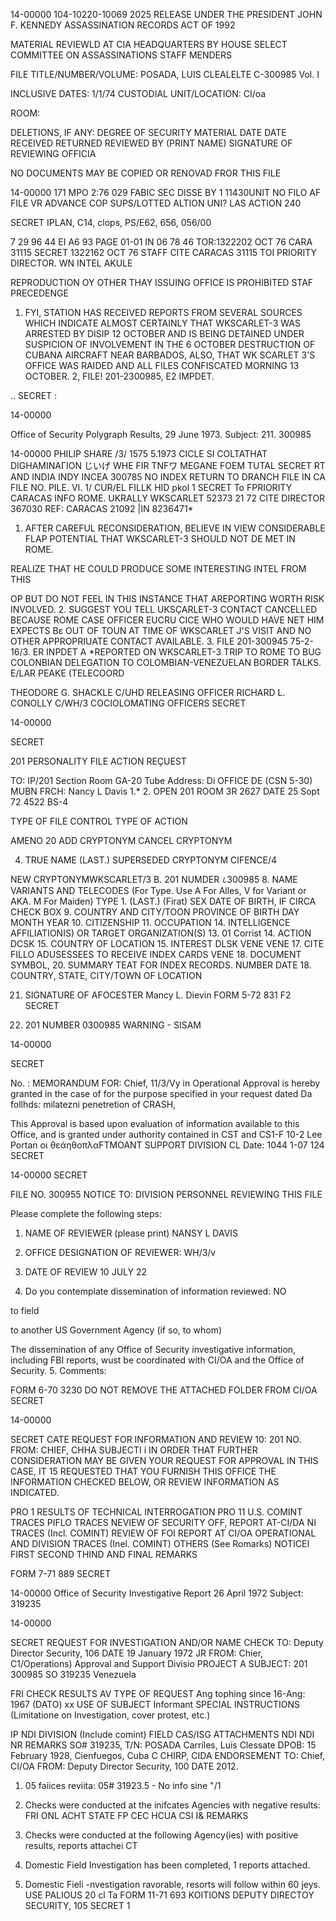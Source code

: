 14-00000
104-10220-10069
2025 RELEASE UNDER THE PRESIDENT JOHN F. KENNEDY ASSASSINATION RECORDS ACT OF 1992

MATERIAL REVIEWLD AT CIA HEADQUARTERS BY
HOUSE SELECT COMMITTEE ON ASSASSINATIONS STAFF MENDERS

FILE TITLE/NUMBER/VOLUME:  POSADA, LUIS CLEALELTE
C-300985
Vol. I

INCLUSIVE DATES: 1/1/74
CUSTODIAL UNIT/LOCATION: CI/oa

ROOM: 

DELETIONS, IF ANY: DEGREE OF SECURITY MATERIAL
DATE  DATE
RECEIVED RETURNED REVIEWED BY (PRINT NAME) SIGNATURE OF REVIEWING OFFICIA

NO DOCUMENTS MAY BE COPIED OR RENOVAD FROR THIS FILE

14-00000
171 MPO 2:76 
029
FABIC SEC DISSE BY
1
11430UNIT NO FILO
AF FILE VR
ADVANCE COP SUPS/LOTTED
ALTION UNI?
LAS
ACTION
240

SECRET
IPLAN, C14, clops,
PS/E62, 656, 056/00

7 29 96 44 ΕΙ Α6 93 PAGE 01-01 IN 06 78 46
TOR:1322202 OCT 76 CARA 31115
SECRET 1322162 OCT 76 STAFF
CITE CARACAS 31115
TOI PRIORITY DIRECTOR.
WN INTEL AKULE

REPRODUCTION OY OTHER THAY 
ISSUING OFFICE IS PROHIBITED
STAF PRECEDENGE
1. FYI, STATION HAS RECEIVED REPORTS FROM SEVERAL SOURCES
WHICH INDICATE ALMOST CERTAINLY THAT WKSCARLET-3 WAS ARRESTED BY
DISIP 12 OCTOBER AND IS BEING DETAINED UNDER SUSPICION OF
INVOLVEMENT IN THE 6 OCTOBER DESTRUCTION OF CUBANA AIRCRAFT NEAR
BARBADOS, ALSO, THAT WK SCARLET 3'S OFFICE WAS RAIDED AND ALL
FILES CONFISCATED MORNING 13 OCTOBER.
2, FILE! 201-2300985, E2 IMPDET.

.. SECRET :

14-00000

Office of Security
Polygraph Results, 29 June 1973.
Subject: 211. 300985

14-00000
PHILIP SHARE
/3/ 1575
5.1973
CICLE SI COLTATHAT DIGHAMINAΓΙΟΝ
じいげ
WHE
FIR
TNFワ
MEGANE FOEM
TUTAL
SECRET
RT AND INDIA INDY
INCEA
300785
NO INDEX
RETURN TO
DRANCH
FILE IN CA FILE NO.
PILE. VI. 1/ CUR/EL
FILLK HID
pkol
1
SECRET
To FPRIORITY CARACAS INFO ROME.
UKRALLY WKSCARLET
52373 21 72 CITE DIRECTOR 367030
REF: CARACAS 21092 |IN 8236471*

1. AFTER CAREFUL RECONSIDERATION, BELIEVE IN VIEW CONSIDERABLE
FLAP POTENTIAL THAT WKSCARLET-3 SHOULD NOT DE MET IN ROME.

REALIZE THAT HE COULD PRODUCE SOME INTERESTING INTEL FROM THIS

OP BUT DO NOT FEEL IN THIS INSTANCE THAT AREPORTING WORTH RISK
INVOLVED.
2. SUGGEST YOU TELL UKSÇARLET-3 CONTACT CANCELLED BECAUSE
ROME CASE OFFICER EUCRU CICE WHO WOULD HAVE NET HIM EXPECTS Bε
OUT OF TOUN AT TIME OF WKSCARLET J'S VISIT AND NO OTHER APPROPRIUATE
CONTACT AVAILABLE.
3. FILE 201-300945 75-2-16/3. ER INPDET A
*REPORTED ON WKSCARLET-3 TRIP TO ROME TO BUG COLONBIAN DELEGATION TO
COLOMBIAN-VENEZUELAN BORDER TALKS.
E/LAR PEAKE (TELECOORD

THEODORE G. SHACKLE
C/UHD
RELEASING OFFICER
RICHARD L. CONOLLY
C/WH/3
COCIOLOMATING OFFICERS
SECRET

14-00000

SECRET

201 PERSONALITY FILE ACTION REÇUEST

TO: IP/201 Section Room GA-20 Tube Address: Di
OFFICE DE
(CSN 5-30)
MUBN
FRCH: Nancy L Davis
1.* 2. OPEN 201
ROOM 3R 2627
DATE 25 Sopt 72
4522
BS-4

TYPE OF FILE CONTROL
TYPE OF ACTION

ΑΜΕΝΟ 20
ADD CRYPTONYM
CANCEL CRYPTONYM

4. TRUE NAME
(LAST.)
SUPERSEDED CRYPTONYM CIFENCE/4

NEW CRYPTONYMWKSCARLET/3
B. 201 NUMDER
८300985
8. NAME VARIANTS AND TELECODES (For Type. Use A For Alles, V for Variant or AKA. M For Maiden)
TYPE 1.
(LAST.) (Firat)
SEX DATE OF BIRTH,
IF CIRCA CHECK BOX
9. COUNTRY AND CITY/TOON PROVINCE OF BIRTH
DAY
MONTH
YEAR
10. CITIZENSHIP 11. OCCUPATION
14. INTELLIGENCE AFFILIATIONIS) OR TARGET ORGANIZATION(S) 13. 01 Corrist 14. ACTION DCSK
15. COUNTRY OF LOCATION 15. INTEREST DLSK
VENE VENE
17. CITE FILLO ADUSESSEES TO RECEIVE INDEX CARDS
VENE
18. DOCUMENT SYMBOL,
20. SUMMARY TEAT FOR
INDEX RECORDS.
NUMBER
DATE
18. COUNTRY, STATE, CITY/TOWN OF LOCATION

21. SIGNATURE OF AFOCESTER
Mancy L. Dievin
FORM
5-72
831
F2
SECRET

22. 201 NUMBER
0300985
WARNING - SISAM

14-00000

SECRET

No.
:
MEMORANDUM FOR: Chief, 11/3/Vy in
Operational Approval is hereby granted in the case of
for the purpose specified in your request
dated Da follhds:
milatezni penetretion of CRASH,

This Approval is based upon evaluation of information available to this
Office, and is granted under authority contained in CST and CS1-F 10-2
Lee Portan
οι θεάηθοπλαFTMOANT SUPPORT DIVISION
CL
Date:
1044
1-07 124
SECRET

14-00000
SECRET

FILE NO. 300955
NOTICE TO: DIVISION PERSONNEL REVIEWING THIS FILE

Please complete the following steps:
1. NAME OF REVIEWER (please print) NANSY L DAVIS

2. OFFICE DESIGNATION OF REVIEWER: WH/3/v

3. DATE OF REVIEW 10 JULY 22

4. Do you contemplate dissemination of information reviewed: NO

to field

to another US Government Agency (if so, to whom)

The dissemination of any Office of Security investigative information,
including FBI reports, wust be coordinated with CI/OA and the Office
of Security.
5. Comments:

FORM
6-70
3230
DO NOT REMOVE THE ATTACHED FOLDER FROM CI/OA
SECRET

14-00000

SECRET
CATE
REQUEST FOR INFORMATION AND REVIEW
10: 201 NO.
FROM: CHIEF, CHHA SUBJECTI
i
IN ORDER THAT FURTHER CONSIDERATION MAY BE GIVEN YOUR REQUEST FOR APPROVAL IN THIS CASE, IT 15 REQUESTED
THAT YOU FURNISH THIS OFFICE THE INFORMATION CHECKED BELOW, OR REVIEW INFORMATION AS INDICATED.

PRO 1 RESULTS OF TECHNICAL INTERROGATION
PRO 11 U.S. COMINT TRACES
PIFLO TRACES NEVIEW OF SECURITY OFF, REPORT AT-CI/DA
NI TRACES (Incl. COMINT) REVIEW OF FOI REPORT AT CI/OA
OPERATIONAL AND DIVISION TRACES (Inel. COMINT) OTHERS (See Romarks)
NOTICEI FIRST SECOND THIND AND FINAL
REMARKS

FORM 7-71 889 SECRET

14-00000
Office of Security Investigative Report
26 April 1972
Subject: 319235

14-00000

SECRET
REQUEST FOR INVESTIGATION AND/OR NAME CHECK
TO: Deputy Director Security, 106 DATE 19 January 1972 JR
FROM: Chier, C1/Operations) Approval
and Support Divisio
PROJECT A
SUBJECT: 201 300985 SO 319235 Venezuela

FRI CHECK RESULTS AV
TYPE OF REQUEST Ang
tophing since 16-Ang: 1967 (DATO)
xx USE OF SUBJECT
Informant
SPECIAL INSTRUCTIONS (Limitatione on Investigation, cover protest, etc.)

IP
NDI DIVISION (Include comint) FIELD CAS/ISG
ATTACHMENTS NDI NDI NR
REMARKS
SO# 319235,
T/N: POSADA Carriles, Luis Clessate
DPOB: 15 February 1928, Cienfuegos, Cuba
C CHIRP, CIDA
ENDORSEMENT
TO: Chief, CI/OA
FROM: Deputy Director Security, 100 DATE 2012.

1. 05 faiices reviita: 05# 31923.5 - No info sine "/1

32. Checks were conducted at the inifcates Agencies with negative results:
FRI ONL ACHT STATE FP CEC HCUA CSI I&
REMARKS
3. Checks were conducted at the following Agency(ies) with positive results,
reports attachei
CT
4. Domestic Field Investigation has been completed, 1 reports attached.
5. Domestic Fieli -nvestigation ravorable, resorts will follow within 60 jeys.
USE PALIOUS 20 cl Ta
FORM
11-71
693
KOITIONS
DEPUTY DIRECTOY SECURITY, 105
SECRET
1
